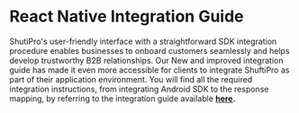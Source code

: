 # React Native Integration Guide

ShutiPro's user-friendly interface with a straightforward SDK integration procedure enables businesses to onboard customers seamlessly and helps develop trustworthy B2B relationships. Our New and improved integration guide has made it even more accessible for clients to integrate ShuftiPro as part of their application environment. You will find all the required integration instructions, from integrating Android SDK to the response mapping, by referring to the integration guide available **[here](https://developers.shuftipro.com/docs/mobile/platforms/react-sdk).**
